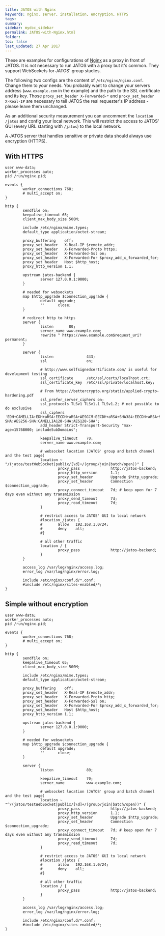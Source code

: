 ```yaml
---
title: JATOS with Nginx
keywords: nginx, server, installation, encryption, HTTPS
tags:
summary:
sidebar: mydoc_sidebar
permalink: JATOS-with-Nginx.html
folder:
toc: false
last_updated: 27 Apr 2017
---
```


These are examples for configurations of [Nginx](https://www.nginx.com/) as a proxy in front of JATOS. It is not necessary to run JATOS with a proxy but it's common. They support WebSockets for JATOS' group studies. 

The following two configs are the content of `/etc/nginx/nginx.conf`. Change them to your needs. You probably want to change your servers address (`www.example.com` in the example) and the path to the SSL certificate and its key. Those `proxy_set_header X-Forwarded-*` and `proxy_set_header X-Real-IP` are necessary to tell JATOS the real requester's IP address - please leave them unchanged.

As an additional security measurement you can uncomment the `location /jatos` and config your local network. This will restrict the access to JATOS' GUI (every URL starting with `/jatos`) to the local network.

A JATOS server that handles sensitive or private data should always use encryption (HTTPS).

## With HTTPS

~~~ shell
user www-data;
worker_processes auto;
pid /run/nginx.pid;

events {
        worker_connections 768;
        # multi_accept on;
}

http {
        sendfile on;
        keepalive_timeout 65;
        client_max_body_size 500M;

        include /etc/nginx/mime.types;
        default_type application/octet-stream;

        proxy_buffering    off;
        proxy_set_header   X-Real-IP $remote_addr;
        proxy_set_header   X-Forwarded-Proto https;
        proxy_set_header   X-Forwarded-Ssl on;
        proxy_set_header   X-Forwarded-For $proxy_add_x_forwarded_for;
        proxy_set_header   Host $http_host;
        proxy_http_version 1.1;

        upstream jatos-backend {
                server 127.0.0.1:9000;
        }

        # needed for websockets
        map $http_upgrade $connection_upgrade {
                default upgrade;
                ''      close;
        }

        # redirect http to https
        server {
                listen       80;
                server_name www.example.com;
                rewrite ^ https://www.example.com$request_uri? permanent;
        }

        server {
                listen               443;
                ssl                  on;

                # http://www.selfsignedcertificate.com/ is useful for development testing
                ssl_certificate      /etc/ssl/certs/localhost.crt;
                ssl_certificate_key  /etc/ssl/private/localhost.key;

                # From https://bettercrypto.org/static/applied-crypto-hardening.pdf
                ssl_prefer_server_ciphers on;
                ssl_protocols TLSv1 TLSv1.1 TLSv1.2; # not possible to do exclusive
                ssl_ciphers 'EDH+CAMELLIA:EDH+aRSA:EECDH+aRSA+AESGCM:EECDH+aRSA+SHA384:EECDH+aRSA+SHA256:EECDH:+CAMELLIA256:+AES256:+CAMELLIA128:+AES128:+SSLv3:!aNULL:!eNULL:!LOW:!3DES:!MD5:!EXP:!PSK:!DSS:!RC4:!SEED:!ECDSA:CAMELLIA256-SHA:AES256-SHA:CAMELLIA128-SHA:AES128-SHA';
                add_header Strict-Transport-Security "max-age=15768000; includeSubDomains";

                keepalive_timeout    70;
                server_name www.example.com;

                # websocket location (JATOS' group and batch channel and the test page)
                location ~ "/(jatos/testWebSocket|publix/[\d]+/(group/join|batch/open))" {
                        proxy_pass              http://jatos-backend;
                        proxy_http_version      1.1;
                        proxy_set_header        Upgrade $http_upgrade;
                        proxy_set_header        Connection $connection_upgrade;
                        proxy_connect_timeout   7d; # keep open for 7 days even without any transmission
                        proxy_send_timeout      7d;
                        proxy_read_timeout      7d;
                }

                # restrict access to JATOS' GUI to local network
                #location /jatos {
                #       allow   192.168.1.0/24;
                #       deny    all;
                #}

                # all other traffic
                location / {
                        proxy_pass              http://jatos-backend;
                }
        }

        access_log /var/log/nginx/access.log;
        error_log /var/log/nginx/error.log;

        include /etc/nginx/conf.d/*.conf;
        #include /etc/nginx/sites-enabled/*;
}
~~~

## Simple without encryption

~~~ shell
user www-data;
worker_processes auto;
pid /run/nginx.pid;

events {
        worker_connections 768;
        # multi_accept on;
}

http {
        sendfile on;
        keepalive_timeout 65;
        client_max_body_size 500M;

        include /etc/nginx/mime.types;
        default_type application/octet-stream;

        proxy_buffering    off;
        proxy_set_header   X-Real-IP $remote_addr;
        proxy_set_header   X-Forwarded-Proto http;
        proxy_set_header   X-Forwarded-Ssl on;
        proxy_set_header   X-Forwarded-For $proxy_add_x_forwarded_for;
        proxy_set_header   Host $http_host;
        proxy_http_version 1.1;

        upstream jatos-backend {
                server 127.0.0.1:9000;
        }

        # needed for websockets
        map $http_upgrade $connection_upgrade {
                default upgrade;
                ''      close;
        }

        server {
                listen               80;

                keepalive_timeout    70;
                server_name          www.example.com;

                # websocket location (JATOS' group and batch channel and the test page)
                location ~ "^/(jatos/testWebSocket|publix/[\d]+/(group/join|batch/open))" {
                        proxy_pass              http://jatos-backend;
                        proxy_http_version      1.1;
                        proxy_set_header        Upgrade $http_upgrade;
                        proxy_set_header        Connection $connection_upgrade;
                        proxy_connect_timeout   7d; # keep open for 7 days even without any transmission
                        proxy_send_timeout      7d;
                        proxy_read_timeout      7d;
                }

                # restrict access to JATOS' GUI to local network
                #location /jatos {
                #       allow   192.168.1.0/24;
                #       deny    all;
                #}

                # all other traffic
                location / {
                        proxy_pass              http://jatos-backend;
                }
        }

        access_log /var/log/nginx/access.log;
        error_log /var/log/nginx/error.log;

        include /etc/nginx/conf.d/*.conf;
        #include /etc/nginx/sites-enabled/*;
}
~~~
